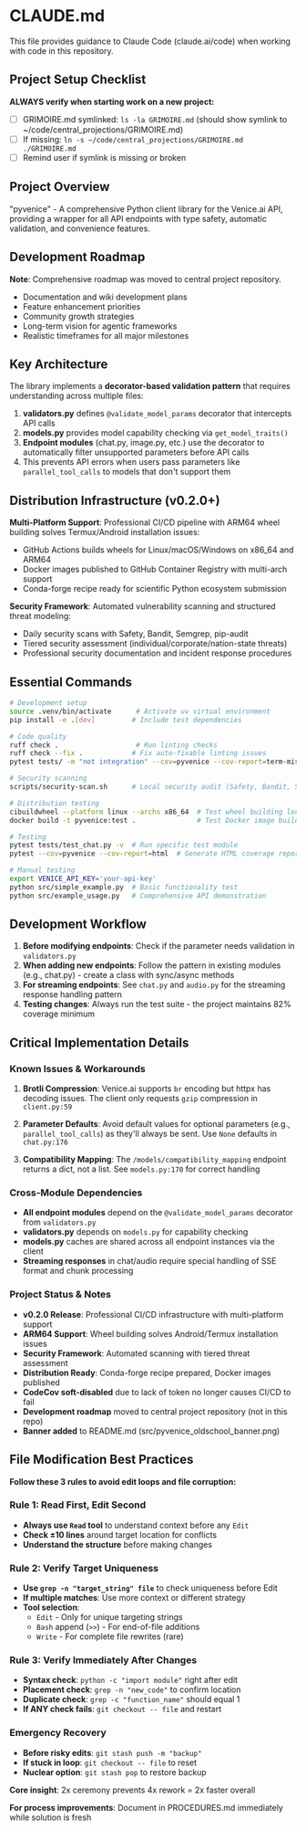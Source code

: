 # CLAUDE.md

This file provides guidance to Claude Code (claude.ai/code) when working with code in this repository.

## Project Setup Checklist

**ALWAYS verify when starting work on a new project:**
- [ ] GRIMOIRE.md symlinked: `ls -la GRIMOIRE.md` (should show symlink to ~/code/central_projections/GRIMOIRE.md)
- [ ] If missing: `ln -s ~/code/central_projections/GRIMOIRE.md ./GRIMOIRE.md`
- [ ] Remind user if symlink is missing or broken

## Project Overview

"pyvenice" - A comprehensive Python client library for the Venice.ai API, providing a wrapper for all API endpoints with type safety, automatic validation, and convenience features.

## Development Roadmap

**Note**: Comprehensive roadmap was moved to central project repository.
- Documentation and wiki development plans
- Feature enhancement priorities  
- Community growth strategies
- Long-term vision for agentic frameworks
- Realistic timeframes for all major milestones

## Key Architecture

The library implements a **decorator-based validation pattern** that requires understanding across multiple files:

1. **validators.py** defines `@validate_model_params` decorator that intercepts API calls
2. **models.py** provides model capability checking via `get_model_traits()`
3. **Endpoint modules** (chat.py, image.py, etc.) use the decorator to automatically filter unsupported parameters before API calls
4. This prevents API errors when users pass parameters like `parallel_tool_calls` to models that don't support them

## Distribution Infrastructure (v0.2.0+)

**Multi-Platform Support**: Professional CI/CD pipeline with ARM64 wheel building solves Termux/Android installation issues:
- GitHub Actions builds wheels for Linux/macOS/Windows on x86_64 and ARM64
- Docker images published to GitHub Container Registry with multi-arch support
- Conda-forge recipe ready for scientific Python ecosystem submission

**Security Framework**: Automated vulnerability scanning and structured threat modeling:
- Daily security scans with Safety, Bandit, Semgrep, pip-audit
- Tiered security assessment (individual/corporate/nation-state threats)
- Professional security documentation and incident response procedures

## Essential Commands

```bash
# Development setup
source .venv/bin/activate      # Activate uv virtual environment
pip install -e .[dev]         # Include test dependencies

# Code quality
ruff check .                   # Run linting checks
ruff check --fix .            # Fix auto-fixable linting issues
pytest tests/ -m "not integration" --cov=pyvenice --cov-report=term-missing  # Unit tests with coverage

# Security scanning
scripts/security-scan.sh      # Local security audit (Safety, Bandit, Semgrep)

# Distribution testing
cibuildwheel --platform linux --archs x86_64  # Test wheel building locally
docker build -t pyvenice:test .               # Test Docker image build

# Testing
pytest tests/test_chat.py -v  # Run specific test module
pytest --cov=pyvenice --cov-report=html  # Generate HTML coverage report

# Manual testing
export VENICE_API_KEY='your-api-key'
python src/simple_example.py  # Basic functionality test
python src/example_usage.py   # Comprehensive API demonstration
```

## Development Workflow

1. **Before modifying endpoints**: Check if the parameter needs validation in `validators.py`
2. **When adding new endpoints**: Follow the pattern in existing modules (e.g., chat.py) - create a class with sync/async methods
3. **For streaming endpoints**: See `chat.py` and `audio.py` for the streaming response handling pattern
4. **Testing changes**: Always run the test suite - the project maintains 82% coverage minimum

## Critical Implementation Details

### Known Issues & Workarounds

1. **Brotli Compression**: Venice.ai supports `br` encoding but httpx has decoding issues. The client only requests `gzip` compression in `client.py:59`

2. **Parameter Defaults**: Avoid default values for optional parameters (e.g., `parallel_tool_calls`) as they'll always be sent. Use `None` defaults in `chat.py:176`

3. **Compatibility Mapping**: The `/models/compatibility_mapping` endpoint returns a dict, not a list. See `models.py:170` for correct handling

### Cross-Module Dependencies

- **All endpoint modules** depend on the `@validate_model_params` decorator from `validators.py`
- **validators.py** depends on `models.py` for capability checking
- **models.py** caches are shared across all endpoint instances via the client
- **Streaming responses** in chat/audio require special handling of SSE format and chunk processing

### Project Status & Notes

- **v0.2.0 Release**: Professional CI/CD infrastructure with multi-platform support
- **ARM64 Support**: Wheel building solves Android/Termux installation issues
- **Security Framework**: Automated scanning with tiered threat assessment
- **Distribution Ready**: Conda-forge recipe prepared, Docker images published
- **CodeCov soft-disabled** due to lack of token no longer causes CI/CD to fail
- **Development roadmap** moved to central project repository (not in this repo)
- **Banner added** to README.md (src/pyvenice_oldschool_banner.png)

## File Modification Best Practices

**Follow these 3 rules to avoid edit loops and file corruption:**

### Rule 1: Read First, Edit Second
- **Always use `Read` tool** to understand context before any `Edit`
- **Check ±10 lines** around target location for conflicts
- **Understand the structure** before making changes

### Rule 2: Verify Target Uniqueness  
- **Use `grep -n "target_string" file`** to check uniqueness before Edit
- **If multiple matches**: Use more context or different strategy
- **Tool selection**:
  - `Edit` - Only for unique targeting strings
  - `Bash` append (`>>`) - For end-of-file additions
  - `Write` - For complete file rewrites (rare)

### Rule 3: Verify Immediately After Changes
- **Syntax check**: `python -c "import module"` right after edit
- **Placement check**: `grep -n "new_code"` to confirm location  
- **Duplicate check**: `grep -c "function_name"` should equal 1
- **If ANY check fails**: `git checkout -- file` and restart

### Emergency Recovery
- **Before risky edits**: `git stash push -m "backup"`
- **If stuck in loop**: `git checkout -- file` to reset
- **Nuclear option**: `git stash pop` to restore backup

**Core insight**: 2x ceremony prevents 4x rework = 2x faster overall

**For process improvements**: Document in PROCEDURES.md immediately while solution is fresh
